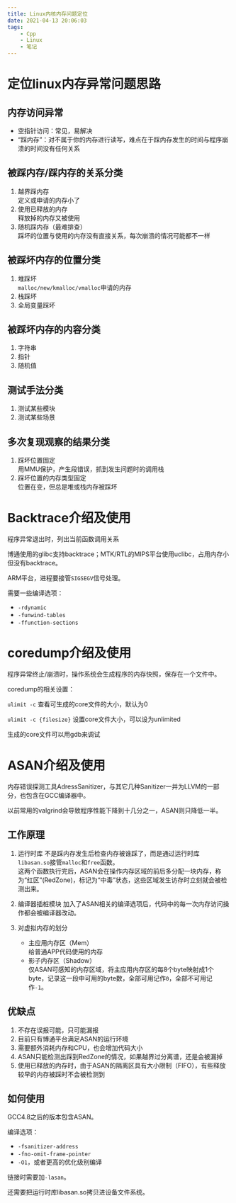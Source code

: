 ```yaml
---
title: Linux内核内存问题定位
date: 2021-04-13 20:06:03
tags:
    - Cpp
    - Linux
    - 笔记
---
```


# 定位linux内存异常问题思路

## 内存访问异常

- 空指针访问：常见，易解决
- “踩内存”：对不属于你的内存进行读写，难点在于踩内存发生的时间与程序崩溃的时间没有任何关系

## 被踩内存/踩内存的关系分类

1. 越界踩内存   
    定义或申请的内存小了
2. 使用已释放的内存     
    释放掉的内存又被使用
3. 随机踩内存（最难排查）  
    踩坏的位置与使用的内存没有直接关系，每次崩溃的情况可能都不一样

## 被踩坏内存的位置分类

1. 堆踩坏    
    `malloc/new/kmalloc/vmalloc`申请的内存
2. 栈踩坏
3. 全局变量踩坏

## 被踩坏内存的内容分类

1. 字符串
2. 指针
3. 随机值

<!--more-->

## 测试手法分类

1. 测试某些模块
2. 测试某些场景

## 多次复现观察的结果分类

1. 踩坏位置固定  
   用MMU保护，产生段错误，抓到发生问题时的调用栈
2. 踩坏位置的内存类型固定   
   位置在变，但总是堆或栈内存被踩坏

# Backtrace介绍及使用

程序异常退出时，列出当前函数调用关系

博通使用的glibc支持backtrace；MTK/RTL的MIPS平台使用uclibc，占用内存小但没有backtrace。

ARM平台，进程要接管`SIGSEGV`信号处理。

需要一些编译选项：

- `-rdynamic`
- `-funwind-tables`
- `-ffunction-sections`

# coredump介绍及使用

程序异常终止/崩溃时，操作系统会生成程序的内存快照，保存在一个文件中。

coredump的相关设置：

`ulimit -c` 查看可生成的core文件的大小，默认为0

`ulimit -c {filesize}` 设置core文件大小，可以设为unlimited

生成的core文件可以用gdb来调试

# ASAN介绍及使用

内存错误探测工具AdressSanitizer，与其它几种Sanitizer一并为LLVM的一部分，也包含在GCC编译器中。

以前常用的valgrind会导致程序性能下降到十几分之一，ASAN则只降低一半。

## 工作原理

1. 运行时库
    不是踩内存发生后检查内存被谁踩了，而是通过运行时库`libasan.so`接管`malloc`和`free`函数。  
    这两个函数执行完后，ASAN会在操作内存区域的前后多分配一块内存，称为“红区”(RedZone)，标记为“中毒”状态，这些区域发生访存时立刻就会被检测出来。

2. 编译器插桩模块
    加入了ASAN相关的编译选项后，代码中的每一次内存访问操作都会被编译器改动。

3. 对虚拟内存的划分
    - 主应用内存区（Mem）  
    给普通APP代码使用的内存
    - 影子内存区（Shadow）  
    仅ASAN可感知的内存区域，将主应用内存区的每8个byte映射成1个byte，记录这一段中可用的byte数，全部可用记作`0`，全部不可用记作`-1`。

## 优缺点

1. 不存在误报可能，只可能漏报
2. 目前只有博通平台满足ASAN的运行环境
3. 需要额外消耗内存和CPU，也会增加代码大小
4. ASAN只能检测出踩到RedZone的情况，如果越界过分离谱，还是会被漏掉
5. 使用已释放的内存时，由于ASAN的隔离区具有大小限制（FIFO），有些释放较早的内存被踩时不会被检测到

## 如何使用

GCC4.8之后的版本包含ASAN。

编译选项：
- `-fsanitizer-address`
- `-fno-omit-frame-pointer`
- `-O1`，或者更高的优化级别编译

链接时需要加`-lasan`。

还需要把运行时库libasan.so拷贝进设备文件系统。
